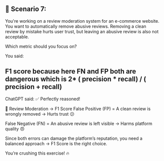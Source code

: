 ## 🔢 Scenario 7:
You're working on a review moderation system for an e-commerce website. You want to automatically remove abusive reviews. Removing a clean review by mistake hurts user trust, but leaving an abusive review is also not acceptable.

Which metric should you focus on?







You said:
## F1 score because here FN and FP both are dangerous which is 2* ( precision * recall) / ( precision + recall) 


ChatGPT said:
✅ Perfectly reasoned!

🛒 Review Moderation → F1 Score
False Positive (FP) = A clean review is wrongly removed → Hurts trust 😕

False Negative (FN) = An abusive review is left visible → Harms platform quality 😠

Since both errors can damage the platform’s reputation, you need a balanced approach → F1 Score is the right choice.

You’re crushing this exercise! 🔥